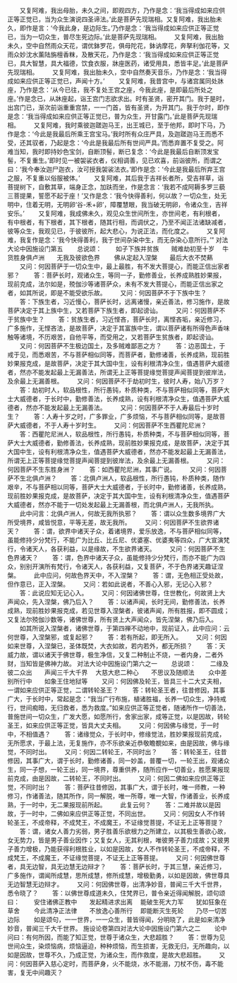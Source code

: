 <!-- { "loadSidebar": true } -->
　　又复阿难，我出母胎，未久之间，即观四方，乃作是念：‘我当得成如来应供正等正觉已，当为众生演说四圣谛法。’此是菩萨先现瑞相。又复阿难，我出胎未久，即作是言：‘今我此身，是边际生。’乃作是念：‘我当得成如来应供正等正觉已，当为一切众生，普尽生死边际。’此是菩萨先现瑞相。
　　又复阿难，我出胎未久，空中自然雨众天花，谓优鉢罗花，俱母陀花，鉢讷摩花，奔拏利伽花等，又雨众妙沈水薰陆旃檀香粖，及散天花，乃作是念：‘我当得成如来应供正等正觉已，具大智慧，具大福德，饮食衣服，牀座医药，诸受用具，悉皆丰足。’此是菩萨先现瑞相。
　　又复阿难，我出胎未久，空中自然奏天音乐，乃作是念：‘我当得成如来应供正等正觉已，声闻十方。’
　　又复阿难，我昔宫中，与诸宫属同处牀座，乃作是念：‘从今已往，我不复处王宫之座，今我此座，是即最后所处之座。’作是念已，从牀座起，诣王宫门志欲求出。时有圣贤，密开其门。我于是时，出宫门已，渐次前诣重重宫禁，一一门首，皆有圣贤，为开其门。我于尔时，即作是念：‘我当得成如来应供正等正觉已，普为众生，开甘露门。’此是菩萨先现瑞相。
　　又复阿难，我时乘彼迦蹉迦马王，出王城已，至于他邦，即时下马，乃作是念：‘今此是我最后所乘王宫宝马。’我时所有众庄严具，及迦蹉迦马王而悉不受，还其驭者，乃起是念：‘今此是我最后所有世间严具。’而悉弃置不复受之。阿难当知，我时即持妙色宝剑，自断顶髻，断已复念：‘今此是我最后自断顶发宝髻，不复重生。’即时见一被袈裟衣者，仪相调善，见已欢喜，前诣彼所，而谓之曰：‘我今奉汝迦尸迦衣，汝可授我袈裟法衣。’即作是念：‘今此是我最后所弃王宫之服，不复重以俗服被体。’
　　又复阿难，其后我于吉祥长者所，受吉祥草，诣菩提树下，自敷其草，端身正念，加趺而坐，作是念言：‘我若不成阿耨多罗三藐三菩提果，誓愿不起于座！’又作是念：‘我今快得善利，何以故？一切众生，处无明中，住着无明，无明卵‘谷-禾+卵’，障覆慧眼，我当破无明卵，令诸众生，吉祥安乐。’
　　又复阿难，我成佛未久，观见众生世间所生，亦世间老，有利根者，有中根者，有下根者，其下根者，随其行相，而调伏之，乃至不闻正法诸缺减者，彼等众生，我观见已，于彼彼所，起大悲心，为说正法，而化度之。
　　又复阿难，我复作是念：‘我今快得善利，我于世间杂染中生，而无杂染心意所行。’”
对法大论中因施设门第五
　　总说颂：
　　如子下族并贫族　　贼难劫初至十岁
　牛货胜身俱卢洲　　无我及彼欲色界
　　佛从定起入涅槃　　最后大衣不焚爇
　　又问：何因菩萨于一切众生中，最上最胜，有不发大菩提心，而能正信出家者邪？
　　答：菩萨长时，观诸众生，等同一子，勤修善业，长养成熟胜妙果报，现前克成，法尔如是，殑伽沙等诸菩萨众，未有不发大菩提心，而能正信出家之者，如其所说，即是不能受欲乐故。
　　又问：何因菩萨不于下族中生？
　　答：下族生者，习近慢心，菩萨长时，远离诸慢，亲近善法，修习施作，是故菩萨决定于其上族中生，又若菩萨下族生者，即起谤讪。
　　又问：何因菩萨不于贫族中生？
　　答：贫族生者，习近悭吝，菩萨长时，离悭吝垢，亲近修习，广多施作，无悭吝法，是故菩萨，决定于其富族中生，谓以菩萨诸有所得色声香味触等诸境，不历艰苦，自他平等，而受用之，又若菩萨生贫族者，即起谤讪。
　　又问：何因菩萨不生极边国土，及多贼难鄙恶之方？
　　答：边恶国土，于戒于见，而悉艰苦，不与菩萨相似同等，而菩萨者，勤修诸善，长养成熟，现前胜妙果报克成，是故菩萨，决定于其大国中生，设有利根清净众生，值遇菩萨大威德者，然亦不能发起最上无漏善法，所谓无上正等菩提缘觉菩提声闻菩提到彼岸法，及余最上无漏善根。
　　又问：何因菩萨不于劫初时生，彼时人寿，始八万岁？
　　答：劫初时人，软品根性，所行愚钝，朴质种类，不与菩萨相似同等，菩萨大士大威德者，于长时中，勤修善法，长养成熟，设有利根清净众生，值遇菩萨大威德者，然亦不能发起最上无漏善法。
　　又问：何因菩萨不于人寿最后十岁时生？
　　答：人寿十岁之时，广多罪业，广多烦恼，不与菩萨相似同等，是故菩萨大威德者，不于人寿十岁时生。
　　又问：何因菩萨不生西瞿陀尼洲？
　　答：西瞿陀尼洲人，软品根性，所行愚钝，朴质种类，不与菩萨相似同等，菩萨大士大威德者，勤修善法，长养成熟，现前胜妙果报克成，是故菩萨，决定于其大国中生，设有利根清净众生，值遇菩萨大威德者，然亦不能发起最上无漏善法，所谓无上正等菩提缘觉菩提声闻菩提到彼岸法，及余最上无漏善根。
　　又问：何因菩萨不生东胜身洲？
　　答：如西瞿陀尼洲，其事广说。
　　又问：何因菩萨不生北俱卢洲？
　　答：北俱卢洲人，软品根性，所行愚钝，朴质种类，随作艰辛，不与菩萨相以同等，菩萨大士大威德者，于长时中，勤修诸善，长养成熟，现前胜妙果报克成，是故菩萨，决定于其大国中生，设有利根清净众生，值遇菩萨大威德者，然亦不能于一切处发起最上无漏善根，而北俱卢洲人，无我所执。
　　此中问言：北俱卢洲人，何故无我所执邪？
　　答：谓以众生数多境界广大所受境界，咸皆悦意，平等无差，故无我所。
　　又问：何因菩萨不生欲界诸天？
　　答：谓，欲界中诸天子众，着诸境界，爱乐放逸，不与菩萨相似同等，虽能修持少分梵行，不能广为比丘、比丘尼、优婆塞、优婆夷等四众，广大宣演梵行，令诸天人，各获利益，以是缘故，不生欲界诸天。
　　又问：何因菩萨不生色界诸天？
　　答：谓，色界中诸天子众，虽能修持少分梵行，而亦不能广为四众，别别开演所有梵行，令诸天人，各获利益，又复菩萨，不于色界诸天趣证涅槃。
　　此中应问，何故色界天中，不入涅槃？
　　答：谓，无色相正受处故，但作意已，正入涅槃。
　　又问：若如此说者，不善心入邪，无记心入邪？
　　答：此说应知无记心入。
　　又问：何因诸佛世尊，住世教化，何故贤上大声闻众，先入涅槃，佛乃后入？
　　答：以诸声闻，长时无间，勤修善法，长养成熟，现前胜妙果报克成，若见世尊入涅槃者，彼诸声闻，所有胜报，即不圆成；又复法尔殑伽沙数等，诸佛世尊，所有贤上大声闻众，皆先涅槃，佛乃后入。
　　如其所说入涅槃者，诸佛世尊，于第四禅不动地中，现前证入，此中应问：云何世尊，入涅槃邪，或复起邪？
　　答：若有所起，即无所入。
　　又问：何因如来世尊，入涅槃已，圣体既焚，大衣如故，若内若外，都无所损？
　　答：天威力故，谓以诸天于佛世尊，极生净信，又复二种制止不烧，一者内身，二者外财，当知皆是佛神力故。
对法大论中因施设门第六之一
　　总说颂：
　　二缘及彼二众出　　声闻三千大千界
　大慈大悲二种心　　不思议及随顺法
　　众中差别所行中　　如象王住地狱等
　　又问：何因佛及轮王，皆具三十二大丈夫相，一谓如来应供正等正觉，二谓转轮圣王？
　　答：转轮圣王者，往昔修因，其事广大，于长时中，常起是念：“我当广行布施，植诸胜福，长养一切众生，净持戒行，世间痴暗，无归救者，悉为救度。”如来应供正等正觉者，随诸所作一切善法，普施世间一切众生，广发大愿，如愿所行，舍家出家，成等正觉，以是因故，转轮圣王，如来应供正等正觉，皆具大丈夫相。
　　又问：何因佛与缘觉，于一时中，不相值遇？
　　答：诸缘觉众，于长时中，修缘觉法，胜妙果报现前克成，无所愿求，于最上法，无复施作，亦不乐欲亲近恭敬瞻覩如来，由是因故，佛与缘觉，不同时出。
　　又问：何因二转轮王，不同时出？
　　答：转轮圣王，往昔修因，其事广大，谓于长时，勤修诸善，同一妙盖，普覆一切，一轮王出，观诸众生，同一子想，一轮王出，同一境界，尊重供养，随所应作一切善业，胜愿果报现前克成，由是因故，二转轮王，不同时出。
　　又问：何因二佛如来应供正等正觉，不同时出？
　　答：菩萨往昔修因，其事广大，谓于长时，唯一师教，一种修习，作诸善法，随其所作，同一解脱，唯一所尊，唯一大智，作诸善业，长养成熟，于一时中，无二果报现前所起。
　　此复云何？
　　答：二难并故以是因故，于一时中，二佛如来应供正等正觉，不同出世。
　　又问：何因女人不作转轮圣王，不成帝释，不成梵王，不成魔王，不证缘觉菩提，不证无上正等菩提？
　　答：谓，诸女人善力劣弱，男子胜善乐欲根力之所建立，以其极生善欲心故，女无势力，皆是男子善业因作；又复女人，无其利根，唯彼男子善力成故；又彼男子善力增极，乃能获得利根胜业，以如是因故，女人不作转轮圣王，不成帝释，不成梵王，不成魔王，不证缘觉菩提，不证无上正等菩提。
　　又问：何因佛世尊者，具无边智，具无边慧无边辩才？
　　答：菩萨长时，于其三慧，亲近修习，广多施作，谓闻所成慧，思所成慧，修所成慧，增极勤勇，以如是因故，佛世尊具无边智慧无边辩才。
　　又问：何因佛世尊，出清净妙音，普闻三千大千世界，悉令晓了？
　　答：以佛世尊成道未久，住梵界已，普令亲近得闻解脱，颂句颂曰：
　　安住诸佛正教中　　发起精进求出离
　能破生死大力军　　犹如狂象在草舍
　　今此清净正法律　　不放逸心善所行
　即能断灭生死轮　　乃尽一切苦边际
　　如是颂句，一一世界，一一众生，普皆得闻，分明晓了，此是如来清净妙音，普闻三千大千世界。
施设论卷第四对法大论中因施设门第六之二
　　论中问曰：有何所因，而能了知正觉，世尊于诸众生，大悲超胜？
　　答：世尊为见世间众生，染烦恼病，烦恼逼迫，种种烦恼，而生损害，无救无归，无所趣向，以如是因故，世尊不久，乃成正觉，为诸众生，而作救度，是故大悲超胜。
　　又问：何因菩萨入慈心定时，而菩萨身，火不能烧，水不能溺，刀杖不伤，毒不能害，复无中间趣灭？
